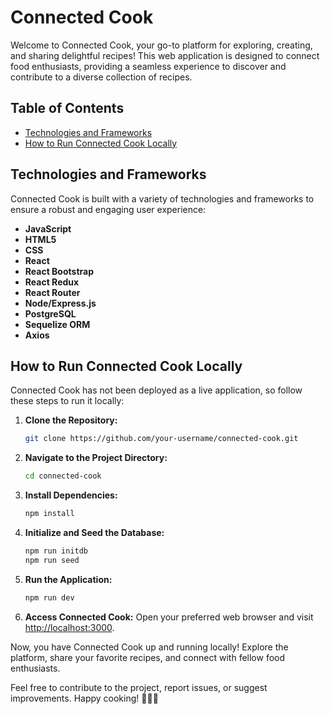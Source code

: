 # Connected Cook

Welcome to Connected Cook, your go-to platform for exploring, creating, and sharing delightful recipes! This web application is designed to connect food enthusiasts, providing a seamless experience to discover and contribute to a diverse collection of recipes.

## Table of Contents
- [Technologies and Frameworks](#technologies-and-frameworks)
- [How to Run Connected Cook Locally](#how-to-run-connected-cook-locally)

## Technologies and Frameworks
Connected Cook is built with a variety of technologies and frameworks to ensure a robust and engaging user experience:

- **JavaScript**
- **HTML5**
- **CSS**
- **React**
- **React Bootstrap**
- **React Redux**
- **React Router**
- **Node/Express.js**
- **PostgreSQL**
- **Sequelize ORM**
- **Axios**

## How to Run Connected Cook Locally
Connected Cook has not been deployed as a live application, so follow these steps to run it locally:

1. **Clone the Repository:**
   ```bash
   git clone https://github.com/your-username/connected-cook.git
   ```

2. **Navigate to the Project Directory:**
   ```bash
   cd connected-cook
   ```

3. **Install Dependencies:**
   ```bash
   npm install
   ```

4. **Initialize and Seed the Database:**
   ```bash
   npm run initdb
   npm run seed
   ```

5. **Run the Application:**
   ```bash
   npm run dev
   ```

6. **Access Connected Cook:**
   Open your preferred web browser and visit [http://localhost:3000](http://localhost:5555).

Now, you have Connected Cook up and running locally! Explore the platform, share your favorite recipes, and connect with fellow food enthusiasts.

Feel free to contribute to the project, report issues, or suggest improvements. Happy cooking! 🍳🌮🍰
